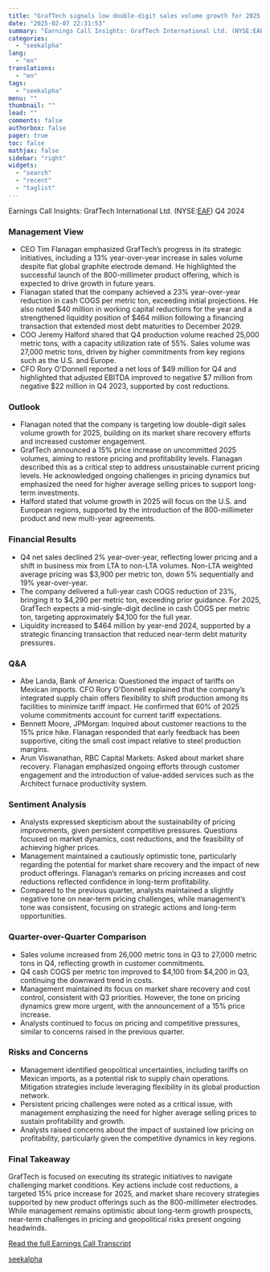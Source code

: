 ```yaml
---
title: "GrafTech signals low double-digit sales volume growth for 2025 amid pricing challenges"
date: "2025-02-07 22:31:53"
summary: "Earnings Call Insights: GrafTech International Ltd. (NYSE:EAF) Q4 2024 Management View CEO Tim Flanagan emphasized GrafTech’s progress in its strategic initiatives, including a 13% year-over-year increase in sales volume despite flat global graphite electrode demand. He highlighted the successful launch of the 800-millimeter product offering, which is expected to drive..."
categories:
  - "seekalpha"
lang:
  - "en"
translations:
  - "en"
tags:
  - "seekalpha"
menu: ""
thumbnail: ""
lead: ""
comments: false
authorbox: false
pager: true
toc: false
mathjax: false
sidebar: "right"
widgets:
  - "search"
  - "recent"
  - "taglist"
---
```


Earnings Call Insights: GrafTech International Ltd. (NYSE:[EAF](https://seekingalpha.com/symbol/EAF "GrafTech International Ltd.")) Q4 2024

### Management View

* CEO Tim Flanagan emphasized GrafTech’s progress in its strategic initiatives, including a 13% year-over-year increase in sales volume despite flat global graphite electrode demand. He highlighted the successful launch of the 800-millimeter product offering, which is expected to drive growth in future years.
* Flanagan stated that the company achieved a 23% year-over-year reduction in cash COGS per metric ton, exceeding initial projections. He also noted $40 million in working capital reductions for the year and a strengthened liquidity position of $464 million following a financing transaction that extended most debt maturities to December 2029.
* COO Jeremy Halford shared that Q4 production volume reached 25,000 metric tons, with a capacity utilization rate of 55%. Sales volume was 27,000 metric tons, driven by higher commitments from key regions such as the U.S. and Europe.
* CFO Rory O'Donnell reported a net loss of $49 million for Q4 and highlighted that adjusted EBITDA improved to negative $7 million from negative $22 million in Q4 2023, supported by cost reductions.

### Outlook

* Flanagan noted that the company is targeting low double-digit sales volume growth for 2025, building on its market share recovery efforts and increased customer engagement.
* GrafTech announced a 15% price increase on uncommitted 2025 volumes, aiming to restore pricing and profitability levels. Flanagan described this as a critical step to address unsustainable current pricing levels. He acknowledged ongoing challenges in pricing dynamics but emphasized the need for higher average selling prices to support long-term investments.
* Halford stated that volume growth in 2025 will focus on the U.S. and European regions, supported by the introduction of the 800-millimeter product and new multi-year agreements.

### Financial Results

* Q4 net sales declined 2% year-over-year, reflecting lower pricing and a shift in business mix from LTA to non-LTA volumes. Non-LTA weighted average pricing was $3,900 per metric ton, down 5% sequentially and 19% year-over-year.
* The company delivered a full-year cash COGS reduction of 23%, bringing it to $4,290 per metric ton, exceeding prior guidance. For 2025, GrafTech expects a mid-single-digit decline in cash COGS per metric ton, targeting approximately $4,100 for the full year.
* Liquidity increased to $464 million by year-end 2024, supported by a strategic financing transaction that reduced near-term debt maturity pressures.

### Q&A

* Abe Landa, Bank of America: Questioned the impact of tariffs on Mexican imports. CFO Rory O'Donnell explained that the company’s integrated supply chain offers flexibility to shift production among its facilities to minimize tariff impact. He confirmed that 60% of 2025 volume commitments account for current tariff expectations.
* Bennett Moore, JPMorgan: Inquired about customer reactions to the 15% price hike. Flanagan responded that early feedback has been supportive, citing the small cost impact relative to steel production margins.
* Arun Viswanathan, RBC Capital Markets: Asked about market share recovery. Flanagan emphasized ongoing efforts through customer engagement and the introduction of value-added services such as the Architect furnace productivity system.

### Sentiment Analysis

* Analysts expressed skepticism about the sustainability of pricing improvements, given persistent competitive pressures. Questions focused on market dynamics, cost reductions, and the feasibility of achieving higher prices.
* Management maintained a cautiously optimistic tone, particularly regarding the potential for market share recovery and the impact of new product offerings. Flanagan’s remarks on pricing increases and cost reductions reflected confidence in long-term profitability.
* Compared to the previous quarter, analysts maintained a slightly negative tone on near-term pricing challenges, while management’s tone was consistent, focusing on strategic actions and long-term opportunities.

### Quarter-over-Quarter Comparison

* Sales volume increased from 26,000 metric tons in Q3 to 27,000 metric tons in Q4, reflecting growth in customer commitments.
* Q4 cash COGS per metric ton improved to $4,100 from $4,200 in Q3, continuing the downward trend in costs.
* Management maintained its focus on market share recovery and cost control, consistent with Q3 priorities. However, the tone on pricing dynamics grew more urgent, with the announcement of a 15% price increase.
* Analysts continued to focus on pricing and competitive pressures, similar to concerns raised in the previous quarter.

### Risks and Concerns

* Management identified geopolitical uncertainties, including tariffs on Mexican imports, as a potential risk to supply chain operations. Mitigation strategies include leveraging flexibility in its global production network.
* Persistent pricing challenges were noted as a critical issue, with management emphasizing the need for higher average selling prices to sustain profitability and growth.
* Analysts raised concerns about the impact of sustained low pricing on profitability, particularly given the competitive dynamics in key regions.

### Final Takeaway

GrafTech is focused on executing its strategic initiatives to navigate challenging market conditions. Key actions include cost reductions, a targeted 15% price increase for 2025, and market share recovery strategies supported by new product offerings such as the 800-millimeter electrodes. While management remains optimistic about long-term growth prospects, near-term challenges in pricing and geopolitical risks present ongoing headwinds.

[Read the full Earnings Call Transcript](https://seekingalpha.com/symbol/EAF/earnings/transcripts)

[seekalpha](https://seekingalpha.com/news/4405273-graftech-signals-low-double-digit-sales-volume-growth-for-2025-amid-pricing-challenges)
